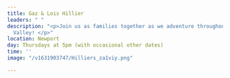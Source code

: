 ```yaml
---
title: Gaz & Lois Hillier
leaders: " "
description: "<p>Join us as families together as we adventure throughout the Risca
  Valley! </p>"
location: Newport
day: Thursdays at 5pm (with occasional other dates)
time: ''
image: "/v1631903747/Hilliers_za1viy.png"

---
```

